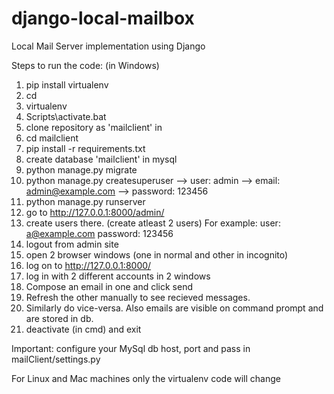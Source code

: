 # django-local-mailbox
Local Mail Server implementation using Django

Steps to run the code: (in Windows)

1. pip install virtualenv
2. cd <location>
3. virtualenv <directory>
4. Scripts\activate.bat
5. clone repository as 'mailclient' in <directory>
6. cd mailclient
7. pip install -r requirements.txt
8. create database 'mailclient' in mysql
9. python manage.py migrate
10. python manage.py createsuperuser
	--> user: admin
	--> email: admin@example.com
	--> password: 123456
11. python manage.py runserver
12. go to http://127.0.0.1:8000/admin/
13. create users there. (create atleast 2 users)
	For example: user: a@example.com
		      password: 123456
14. logout from admin site
15. open 2 browser windows (one in normal and other in incognito)
16. log on to http://127.0.0.1:8000/ 
17. log in with 2 different accounts in 2 windows
18. Compose an email in one and click send
19. Refresh the other manually to see recieved messages.
20. Similarly do vice-versa. Also emails are visible on command prompt and are stored in db.
21. deactivate (in cmd) and exit

Important: configure your MySql db host, port and pass in mailClient/settings.py

For Linux and Mac machines only the virtualenv code will change
